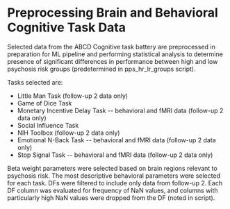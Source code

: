# Preprocessing Brain and Behavioral Cognitive Task Data

Selected data from the ABCD Cognitive task battery are preprocessed in preparation for ML pipeline and performing statistical analysis to determine presence of significant differences in performance between high and low psychosis risk groups (predetermined in pps_hr_lr_groups script). 

Tasks selected are:
- Little Man Task (follow-up 2 data only)
- Game of Dice Task
- Monetary Incentive Delay Task -- behavioral and fMRI data (follow-up 2 data only)
- Social Influence Task
- NIH Toolbox (follow-up 2 data only)
- Emotional N-Back Task -- behavioral and fMRI data (follow-up 2 data only)
- Stop Signal Task -- behavioral and fMRI data (follow-up 2 data only)

Beta weight parameters were selected based on brain regions relevant to psychosis risk. The most descriptive behavioral parameters were selected for each task. DFs were filtered to include only data from follow-up 2. Each DF column was evaluated for frequency of NaN values, and columns with particularly high NaN values were dropped from the DF (noted in script).